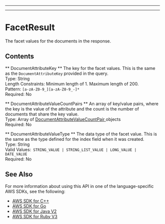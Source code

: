 --------

--------

# FacetResult<a name="API_FacetResult"></a>

The facet values for the documents in the response\.

## Contents<a name="API_FacetResult_Contents"></a>

 ** DocumentAttributeKey **   <a name="Kendra-Type-FacetResult-DocumentAttributeKey"></a>
The key for the facet values\. This is the same as the `DocumentAttributeKey` provided in the query\.  
Type: String  
Length Constraints: Minimum length of 1\. Maximum length of 200\.  
Pattern: `[a-zA-Z0-9_][a-zA-Z0-9_-]*`   
Required: No

 ** DocumentAttributeValueCountPairs **   <a name="Kendra-Type-FacetResult-DocumentAttributeValueCountPairs"></a>
An array of key/value pairs, where the key is the value of the attribute and the count is the number of documents that share the key value\.  
Type: Array of [ DocumentAttributeValueCountPair ](API_DocumentAttributeValueCountPair.md) objects  
Required: No

 ** DocumentAttributeValueType **   <a name="Kendra-Type-FacetResult-DocumentAttributeValueType"></a>
The data type of the facet value\. This is the same as the type defined for the index field when it was created\.  
Type: String  
Valid Values:` STRING_VALUE | STRING_LIST_VALUE | LONG_VALUE | DATE_VALUE`   
Required: No

## See Also<a name="API_FacetResult_SeeAlso"></a>

For more information about using this API in one of the language\-specific AWS SDKs, see the following:
+  [ AWS SDK for C\+\+](https://docs.aws.amazon.com/goto/SdkForCpp/kendra-2019-02-03/FacetResult) 
+  [ AWS SDK for Go](https://docs.aws.amazon.com/goto/SdkForGoV1/kendra-2019-02-03/FacetResult) 
+  [ AWS SDK for Java V2](https://docs.aws.amazon.com/goto/SdkForJavaV2/kendra-2019-02-03/FacetResult) 
+  [ AWS SDK for Ruby V3](https://docs.aws.amazon.com/goto/SdkForRubyV3/kendra-2019-02-03/FacetResult) 